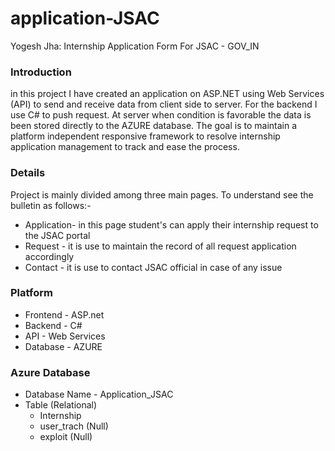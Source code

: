 # application-JSAC
Yogesh Jha: Internship Application Form For JSAC - GOV_IN

### Introduction

in this project I have created an application on ASP.NET using Web Services (API) to send and receive data from client side to server. 
For the backend I use C# to push request. At server when condition is favorable the data is been stored directly to the AZURE database.
The goal is to maintain a platform independent responsive framework to resolve internship application management to track and ease the process.

### Details 

Project is mainly divided among three main pages. To understand see the bulletin as follows:-
* Application- in this page student's can apply their internship request to the JSAC portal
* Request    - it is use to maintain the record of all request application accordingly 
* Contact    - it is use to contact JSAC official in case of any issue

### Platform

* Frontend - ASP.net
* Backend  - C#
* API      - Web Services
* Database - AZURE

### Azure Database 
* Database Name - Application_JSAC
* Table (Relational)
  - Internship
  - user_trach (Null)
  - exploit (Null)
